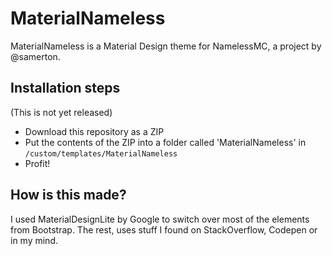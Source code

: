 # MaterialNameless
MaterialNameless is a Material Design theme for NamelessMC, a project by @samerton.

## Installation steps
(This is not yet released)
* Download this repository as a ZIP
* Put the contents of the ZIP into a folder called 'MaterialNameless' in `/custom/templates/MaterialNameless`
* Profit!

## How is this made?
I used MaterialDesignLite by Google to switch over most of the elements from Bootstrap.
The rest, uses stuff I found on StackOverflow, Codepen or in my mind.
